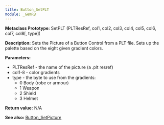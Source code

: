```yaml
---
title: Button_SetPLT
module: _GemRB
---
```


**Metaclass Prototype:** SetPLT (PLTResRef, col1, col2, col3, col4, col5, col6, col7, col8[, type])

**Description:** Sets the Picture of a Button Control from a PLT file. 
Sets up the palette based on the eight given gradient colors.

**Parameters:**
  * PLTResRef - the name of the picture (a .plt resref)
  * col1-8 - color gradients
  * type - the byte to use from the gradients:
    * 0 Body (robe or armour)
    * 1 Weapon
    * 2 Shield
    * 3 Helmet

**Return value:** N/A

**See also:** [Button_SetPicture](Button_SetPicture.md)
